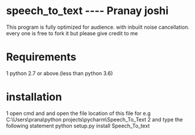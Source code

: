 # speech_to_text ---- Pranay joshi
This program is fully optimized for audience.
with inbuilt noise cancellation.
every one is free to fork it but please give credit to me
# Requirements
1 python 2.7 or above.(less than python 3.6)
# installation
1 open cmd and and open the file location of this file
for e.g C:\Users\prana\python projects\pycharm\Speech_To_Text
2 and type the following statement
python setup.py install Speech_To_text
